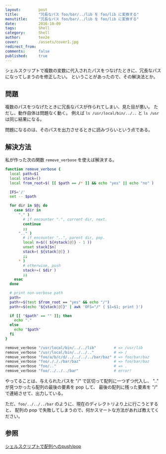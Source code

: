 ```yaml
---
layout:        post
title:         "冗長なパス foo/bar/../lib を foo/lib に変換する"
menutitle:     "冗長なパス foo/bar/../lib を foo/lib に変換する"
date:          2016-10-09
tags:          Shell
category:      Shell
author:        tex2e
cover:         /assets/cover1.jpg
redirect_from:
comments:      false
published:     true
---
```


シェルスクリプトで複数の変数に代入されたパスをつなげたときに、冗長なパスになってしまうのを修正したい。
ということがあったので、その解決法とか。


問題
---------------

複数のパスをつなげたときに冗長なパスが作られてしまい、見た目が悪い。
ただし、動作自体は問題なく動く。
例えば `ls /usr/local/bin/../..` と `ls /usr` は同じ結果になる。

問題になるのは、そのパスを出力させるときに読みづらいという点である。


解決方法
---------------

私が作った次の関数 `remove_verbose` を使えば解決する。

```bash
function remove_verbose {
  local path=$1
  local stack=()
  local from_root=$( [[ $path == /* ]] && echo "yes" || echo "no" )

  IFS='/'
  set -- $path

  for dir in $@; do
    case $dir in
      "." )
        # if encounter ".", current dir, next.
        continue
        ;;
      ".." )
        # if encounter "..", parent dir, pop.
        local n=$(( ${#stack[@]} - 1 ))
        unset stack[$n]
        stack=( ${stack[@]} )
        ;;
      * )
        # otherwise, push
        stack+=( $dir )
        ;;
    esac
  done

  # print non-verbose path
  path=
  path+=$(test $from_root == "yes" && echo "/")
  path+=$(echo "${stack[@]}" | awk 'OFS="/" { $1=$1; print }')

  if [[ "$path" == "" ]]; then
    echo "."
  else
    echo "$path"
  fi
}

remove_verbose "/usr/local/bin/../../lib"        # => /usr/lib
remove_verbose "/usr/local/bin/../../.."         # => /
remove_verbose "foo/a/b/c/d/../../../../bar/baz" # => foo/bar/baz
remove_verbose "foo/./././bar/baz"               # => foo/bar/baz
remove_verbose "foo/.."                          # => .
remove_verbose "foo/../../../bar"                # error!
```

やってることは、与えられたパスを "/" で区切って配列に一つずつ代入し、
".." が見つかったら配列の最後の要素を pop して、
最後の配列に残った要素を "/" で連結させて、出力している。

ただ、`foo/../../../bar` のように、現在のディレクトリより上に行こうとすると、
配列の pop で失敗してしまうので、何かスマートな方法があれば教えてください。


参照
---------------

[シェルスクリプトで配列へのpush/pop](http://lake-michigan.hatenablog.com/entry/20110419/1303207600)
